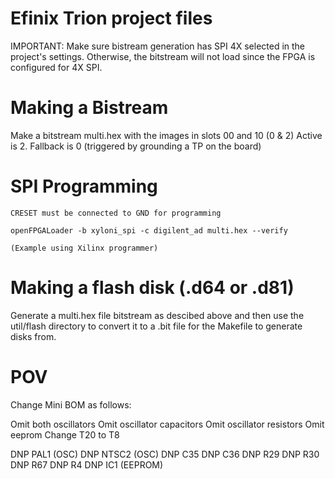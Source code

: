 # Efinix Trion project files

IMPORTANT: Make sure bistream generation has SPI 4X
selected in the project's settings.  Otherwise, the
bitstream will not load since the FPGA is configured
for 4X SPI.

# Making a Bistream

Make a bitstream multi.hex with the images in slots 00 and 10 (0 & 2)
Active is 2.  Fallback is 0 (triggered by grounding a TP on the board)

# SPI Programming

    CRESET must be connected to GND for programming

    openFPGALoader -b xyloni_spi -c digilent_ad multi.hex --verify

    (Example using Xilinx programmer)

# Making a flash disk (.d64 or .d81)

Generate a multi.hex file bitstream as descibed above
and then use the util/flash directory to convert it to a .bit file
for the Makefile to generate disks from.

# POV

Change Mini BOM as follows:

   Omit both oscillators
   Omit oscillator capacitors
   Omit oscillator resistors
   Omit eeprom
   Change T20 to T8

   DNP PAL1 (OSC)
   DNP NTSC2 (OSC)
   DNP C35
   DNP C36
   DNP R29
   DNP R30
   DNP R67
   DNP R4
   DNP IC1 (EEPROM)
